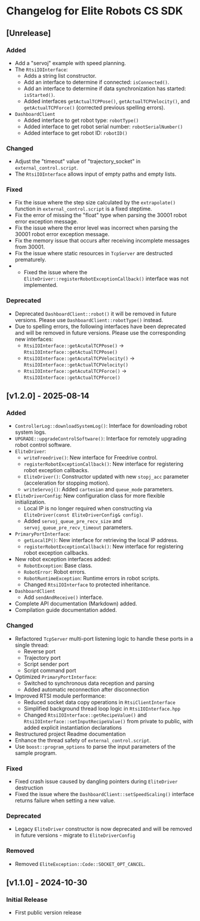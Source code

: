 # Changelog for Elite Robots CS SDK

## [Unrelease]

### Added
- Add a "servoj" example with speed planning.
- The `RtsiIOInterface`:
  - Adds a string list constructor.
  - Add an interface to determine if connected: `isConnected()`.
  - Add an interface to determine if data synchronization has started: `isStarted()`.
  - Added interfaces `getActualTCPPose()`, `getActualTCPVelocity()`, and `getActualTCPForce()` (corrected previous spelling errors).
- `DashboardClient`
  - Added interface to get robot type: `robotType()`
  - Added interface to get robot serial number: `robotSerialNumber()`
  - Added interface to get robot ID: `robotID()`

### Changed
- Adjust the "timeout" value of "trajectory_socket" in `external_control.script`.
- The `RtsiIOInterface` allows input of empty paths and empty lists.

### Fixed
- Fix the issue where the step size calculated by the `extrapolate()` function in `external_control.script` is a fixed steptime.
- Fix the error of missing the "float" type when parsing the 30001 robot error exception message.
- Fix the issue where the error level was incorrect when parsing the 30001 robot error exception message.
- Fix the memory issue that occurs after receiving incomplete messages from 30001.
- Fix the issue where static resources in `TcpServer` are destructed prematurely.
- - Fixed the issue where the `EliteDriver::registerRobotExceptionCallback()` interface was not implemented.

### Deprecated
- Deprecated `DashboardClient::robot()` it will be removed in future versions. Please use `DashboardClient::robotType()` instead.
- Due to spelling errors, the following interfaces have been deprecated and will be removed in future versions. Please use the corresponding new interfaces:
  - `RtsiIOInterface::getAcutalTCPPose()` -> `RtsiIOInterface::getActualTCPPose()`
  - `RtsiIOInterface::getAcutalTCPVelocity()` -> `RtsiIOInterface::getActualTCPVelocity()`
  - `RtsiIOInterface::getAcutalTCPForce()` -> `RtsiIOInterface::getActualTCPForce()`

## [v1.2.0] - 2025-08-14

### Added
- `ControllerLog::downloadSystemLog()`: Interface for downloading robot system logs.
- `UPGRADE::upgradeControlSoftware()`: Interface for remotely upgrading robot control software.
- `EliteDriver`:
  - `writeFreedrive()`: New interface for Freedrive control.
  - `registerRobotExceptionCallback()`: New interface for registering robot exception callbacks.
  - `EliteDriver()`: Constructor updated with new `stopj_acc` parameter (acceleration for stopping motion).
  - `writeServoj()`: Added `cartesian` and `queue_mode` parameters.
- `EliteDriverConfig`: New configuration class for more flexible initialization.
  - Local IP is no longer required when constructing via `EliteDriver(const EliteDriverConfig& config)`.
  - Added `servoj_queue_pre_recv_size` and `servoj_queue_pre_recv_timeout` parameters.
- `PrimaryPortInterface`:
  - `getLocalIP()`: New interface for retrieving the local IP address.
  - `registerRobotExceptionCallback()`: New interface for registering robot exception callbacks.
- New robot exception interfaces added:
  - `RobotException`: Base class.
  - `RobotError`: Robot errors.
  - `RobotRuntimeException`: Runtime errors in robot scripts.
  - Changed `RtsiIOInterface` to protected inheritance.
- `DashboardClient`
  - Add `sendAndReceive()` interface.
- Complete API documentation (Markdown) added.
- Compilation guide documentation added.

### Changed
- Refactored `TcpServer` multi-port listening logic to handle these ports in a single thread:
  - Reverse port
  - Trajectory port
  - Script sender port
  - Script command port
- Optimized `PrimaryPortInterface`:
  - Switched to synchronous data reception and parsing
  - Added automatic reconnection after disconnection
- Improved RTSI module performance:
  - Reduced socket data copy operations in `RtsiClientInterface`
  - Simplified background thread loop logic in `RtsiIOInterface.hpp`
  - Changed `RtsiIOInterface::getRecipeValue()` and `RtsiIOInterface::setInputRecipeValue()` from private to public, with added explicit instantiation declarations
- Restructured project Readme documentation
- Enhance the thread safety of `external_control.script`.
- Use `boost::program_options` to parse the input parameters of the sample program.

### Fixed
- Fixed crash issue caused by dangling pointers during `EliteDriver` destruction
- Fixed the issue where the `DashboardClient::setSpeedScaling()` interface returns failure when setting a new value.

### Deprecated
- Legacy `EliteDriver` constructor is now deprecated and will be removed in future versions - migrate to `EliteDriverConfig`

### Removed
- Removed `EliteException::Code::SOCKET_OPT_CANCEL`.

## [v1.1.0] - 2024-10-30
### Initial Release
- First public version release